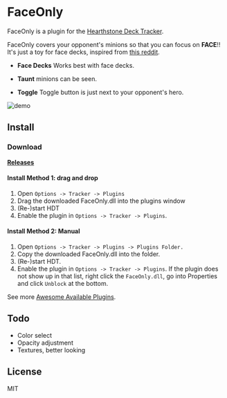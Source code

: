 # FaceOnly
FaceOnly is a plugin for the [Hearthstone Deck Tracker](https://github.com/HearthSim/Hearthstone-Deck-Tracker).  

FaceOnly covers your opponent's minions so that you can focus on **FACE**!!
It's just a toy for face decks, inspired from [this reddit](https://www.reddit.com/r/hearthstone/comments/30b5dn/how_to_play_face_hunter_properly/).

* **Face Decks** Works best with face decks.

* **Taunt** minions can be seen.

* **Toggle** Toggle button is just next to your opponent's hero.

![demo](https://cloud.githubusercontent.com/assets/11247099/24284104/66a0f6b4-10a4-11e7-981e-422a1f09d3bb.png)

## Install

### Download
[**Releases**](https://github.com/antfu/FaceOnly/releases)

#### Install Method 1: drag and drop
1. Open `Options -> Tracker -> Plugins`
1. Drag the downloaded FaceOnly.dll into the plugins window
1. (Re-)start HDT
1. Enable the plugin in `Options -> Tracker -> Plugins`.

#### Install Method 2: Manual
1. Open `Options -> Tracker -> Plugins -> Plugins Folder.`
1. Copy the downloaded FaceOnly.dll into the folder.
1. (Re-)start HDT.
1. Enable the plugin in `Options -> Tracker -> Plugins`.
If the plugin does not show up in that list, right click the `FaceOnly.dll`, go into Properties and click `Unblock` at the bottom.

See more [Awesome Available Plugins](https://github.com/HearthSim/Hearthstone-Deck-Tracker/wiki/Available-Plugins).

## Todo
- Color select
- Opacity adjustment
- Textures, better looking

## License
MIT
